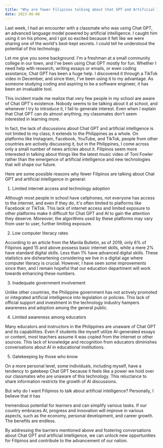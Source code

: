 ```yaml
---
title: "Why are fewer Filipinos talking about Chat GPT and Artificial Intelligence?"
date: 2023-06-06
---
```

Last week, I had an encounter with a classmate who was using Chat GPT, an advanced language model powered by artificial intelligence. I caught him using it on his phone, and I got so excited because it felt like we were sharing one of the world's best-kept secrets. I could tell he understood the potential of this technology.

Let me give you some background. I'm a freshman at a small community college in our town, and I've been using Chat GPT mostly for fun. Whether I need help with research, writing essays or emails, or even coding assistance, Chat GPT has been a huge help. I discovered it through a TikTok video in December, and since then, I've been using it to my advantage. As someone studying coding and aspiring to be a software engineer, it has been an invaluable tool.

This incident made me realize that very few people in my school are aware of Chat GPT's existence. Nobody seems to be talking about it at school, and whenever I try to introduce it, I fail to generate interest. Even when I explain that Chat GPT can do almost anything, my classmates don't seem interested in learning more.

In fact, the lack of discussions about Chat GPT and artificial intelligence is not limited to my class; it extends to the Philippines as a whole. On platforms like Instagram, Facebook, YouTube, and TikTok, people from other countries are actively discussing it, but in the Philippines, I come across only a small number of news articles about it. Filipinos seem more interested in talking about things like the latest music video of Toni Fowler rather than the emergence of artificial intelligence and new technologies that will shape our future.

Here are some possible reasons why fewer Filipinos are talking about Chat GPT and artificial intelligence in general:

1. Limited internet access and technology adoption

Although most people in school have cellphones, not everyone has access to the internet, and even if they do, it's often limited to platforms like Facebook or TikTok. This lack of internet access and limited exposure to other platforms make it difficult for Chat GPT and AI to gain the attention they deserve. Moreover, the algorithms used by these platforms may vary from user to user, further limiting exposure.

2. Low computer literacy rates

According to an article from the Manila Bulletin, as of 2019, only 6% of Filipinos aged 15 and above possess basic internet skills, while a mere 2% have standard digital skills. Less than 1% have advanced digital skills. These statistics are disheartening considering we live in a digital age where computer literacy is crucial. However, I have seen some improvements since then, and I remain hopeful that our education department will work towards enhancing these numbers.

3. Inadequate government involvement

Unlike other countries, the Philippine government has not actively promoted or integrated artificial intelligence into legislation or policies. This lack of official support and investment in the technology industry hampers awareness and adoption among the general public.

4. Limited awareness among educators

Many educators and instructors in the Philippines are unaware of Chat GPT and its capabilities. Even if students like myself utilize AI-generated essays or content, most teachers assume it was copied from the internet or other sources. This lack of knowledge and recognition from educators diminishes conversations about AI in educational institutions.

5. Gatekeeping by those who know

On a more personal level, some individuals, including myself, have a tendency to gatekeep Chat GPT because it feels like a power we hold over our classmates who are unaware of this technology. This reluctance to share information restricts the growth of AI discussions.

But why do I want Filipinos to talk about artificial intelligence? Personally, I believe that it has

 tremendous potential for learners and can simplify various tasks. If our country embraces AI, progress and innovation will improve in various aspects, such as the economy, personal development, and career growth. The benefits are endless.

By addressing the barriers mentioned above and fostering conversations about Chat GPT and artificial intelligence, we can unlock new opportunities for Filipinos and contribute to the advancement of our nation.

